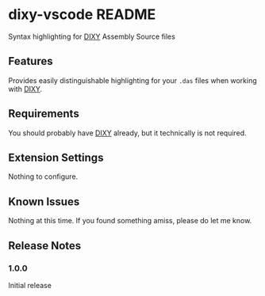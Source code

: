 # dixy-vscode README

Syntax highlighting for [DIXY](https://github.com/RichardMarks/dixy) Assembly Source files

## Features

Provides easily distinguishable highlighting for your `.das` files when working with [DIXY](https://github.com/RichardMarks/dixy).

## Requirements

You should probably have [DIXY](https://github.com/RichardMarks/dixy) already, but it technically is not required.

## Extension Settings

Nothing to configure.

## Known Issues

Nothing at this time. If you found something amiss, please do let me know.

## Release Notes


### 1.0.0

Initial release
